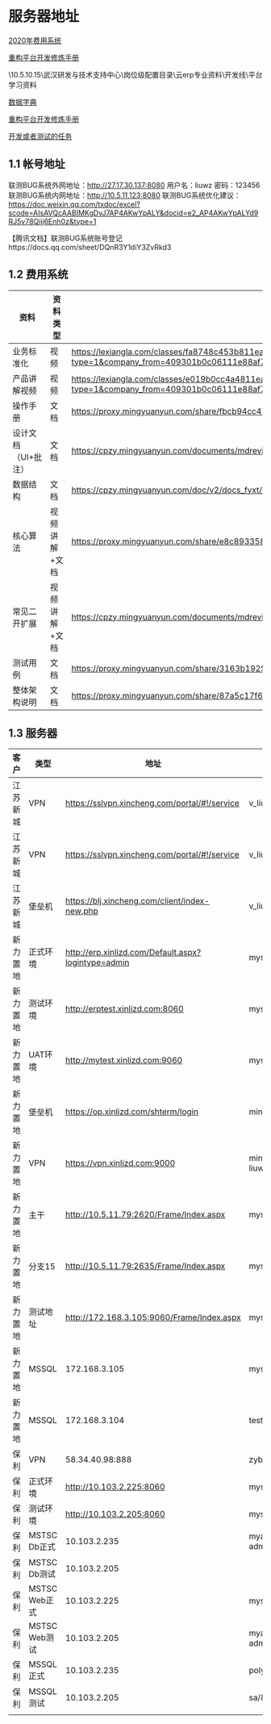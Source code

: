# 服务器地址

[2020年费用系统](https://docs.qq.com/sheet/DZUFXTVBZc3hGZlBk?tab=BB08J3&_t=1603178415388)

[重构平台开发修炼手册](http://10.5.11.22:10086/docs/cgptxlsc/cgptxlsc-1bclg4691kgo8)

\\10.5.10.15\武汉研发与技术支持中心\岗位级配置目录\云erp专业资料\开发线\平台学习资料

[数据字典](https://cpzy.mingyuanyun.com/doc/v2/docs_fyxt/src/%E6%95%B0%E6%8D%AE%E5%AD%97%E5%85%B8/index.html)

[重构平台开发修炼手册](http://10.5.11.22:10086/docs/cgptxlsc)

[开发或者测试的任务](https://docs.qq.com/sheet/DSEFvQ2xDWk9UUW9m?tab=d4fbrb)

## 1.1 帐号地址

联测BUG系统外网地址：http://27.17.30.137:8080 用户名：liuwz              密码：123456
联测BUG系统内网地址：http://10.5.11.123:8080 
联测BUG系统优化建议：https://doc.weixin.qq.com/txdoc/excel?scode=AIsAVQcAABIMKgDvJ7AP4AKwYpALY&docid=e2_AP4AKwYpALYd9RJ5v78Qiij6Enh0z&type=1

【腾讯文档】联测BUG系统账号登记https://docs.qq.com/sheet/DQnR3Y1diY3ZvRkd3





## 1.2 费用系统

| 资料                | 资料类型      | 地址                                                         |
| ------------------- | ------------- | ------------------------------------------------------------ |
| 业务标准化          | 视频          | https://lexiangla.com/classes/fa8748c453b811ea93960a58ac1305aa?type=1&company_from=409301b0c06111e88af75254002b9121 |
| 产品讲解视频        | 视频          | https://lexiangla.com/classes/e019b0cc4a4811ea859d0a58ac1330c3?type=1&company_from=409301b0c06111e88af75254002b9121 |
| 操作手册            | 文档          | https://proxy.mingyuanyun.com/share/fbcb94cc47ba08af108f991450 |
| 设计文档（UI+批注） | 文档          | https://cpzy.mingyuanyun.com/documents/mdreview?type=iconfeiyong |
| 数据结构            | 文档          | https://cpzy.mingyuanyun.com/doc/v2/docs_fyxt/src/%E6%95%B0%E6%8D%AE%E5%AD%97%E5%85%B8/index.html |
| 核心算法            | 视频讲解+文档 | https://proxy.mingyuanyun.com/share/e8c893358f89dc6bf0103d65db |
| 常见二开扩展        | 视频讲解+文档 | https://cpzy.mingyuanyun.com/documents/mdreview?type=iconfeiyong |
| 测试用例            | 文档          | https://proxy.mingyuanyun.com/share/3163b1925b3c8a6d78624802e3 |
| 整体架构说明        | 文档          | https://proxy.mingyuanyun.com/share/87a5c17f6c96d5f1cdb3394b69 |

## 1.3 服务器

| 客户     | 类型        | 地址                                                        | 账号/密码           |
| -------- | ----------- | ----------------------------------------------------------- | -------------- |
| 江苏新城 | VPN         | https://sslvpn.xincheng.com/portal/#!/service               | v_liuzhiqiang/1qaz7410@      |
| 江苏新城 | VPN         | https://sslvpn.xincheng.com/portal/#!/service               | v_liuhongjie/LIUhj@1234     |
| 江苏新城 | 堡垒机      | https://blj.xincheng.com/client/index-new.php               | v_liuzhiqiang/1qaz7410@      |
| 新力置地 | 正式环境    | http://erp.xinlizd.com/Default.aspx?logintype=admin         | mysoft/mysoft@2020    |
| 新力置地 | 测试环境    | http://erptest.xinlizd.com:8060                             | mysoft/mysoft         |
| 新力置地 | UAT环境     | http://mytest.xinlizd.com:9060 | mysoft/1              |
| 新力置地 | 堡垒机      | https://op.xinlizd.com/shterm/login                         | mingyuan-liuwz/jh3U3`t7       |
| 新力置地 | VPN         | https://vpn.xinlizd.com:9000                                | mingyuan-liuwz/Mingyuan+2020  |
| 新力置地 | 主干        | http://10.5.11.79:2620/Frame/Index.aspx                     | mysoft/1              |
| 新力置地 | 分支15      | http://10.5.11.79:2635/Frame/Index.aspx                     | mysoft/1              |
| 新力置地 | 测试地址    | http://172.168.3.105:9060/Frame/Index.aspx                  | mysoft/1              |
| 新力置地 | MSSQL       | 172.168.3.105                                               | mysoft_cloud/123qwe**       |
| 新力置地 | MSSQL       | 172.168.3.104 | test/mysoft@2017 |
| 保利     | VPN    | 58.34.40.98:888                            | zybg097/Ab123456       |
| 保利     | 正式环境    | http://10.103.2.225:8060                                    | mysofterp/poly123@mysoft |
| 保利     | 测试环境    | http://10.103.2.205:8060                                    | mysofterp/mysoft |
| 保利     | MSTSC Db正式 | 10.103.2.235            | myadmin/Jtwmy#&%dTsgX<br>administrator/LgHL*^)mcL |
| 保利     | MSTSC Db测试 | 10.103.2.205 |                |
| 保利     | MSTSC Web正式 | 10.103.2.225 | mysofterp/poly123@mysoft |
| 保利     | MSTSC Web测试 | 10.103.2.205 | myadmin/Jtwmy#&%dTsgX<br/>administrator/LgHL*^)mcL |
| 保利     | MSSQL 正式 | 10.103.2.235 | poly/Poly(2003)*&@mysoft |
| 保利     | MSSQL 测试 | 10.103.2.205 | sa/&%@#AWPM123$#@ |
|          |               |                                                     |                                                    |

